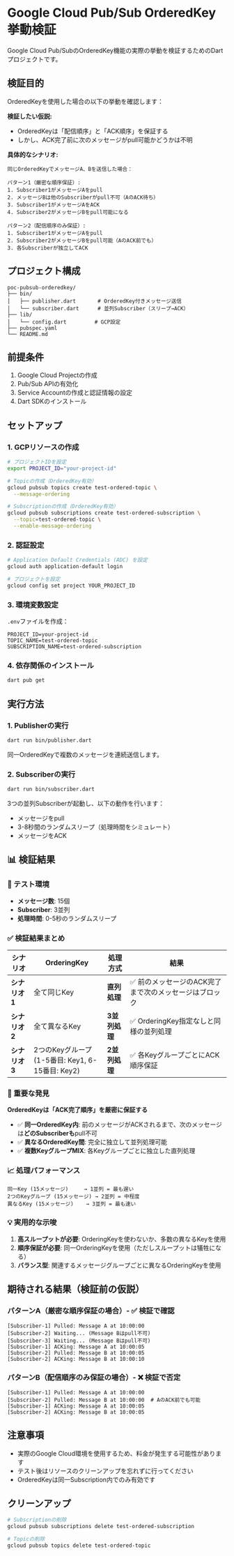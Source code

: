 # Google Cloud Pub/Sub OrderedKey 挙動検証

Google Cloud Pub/SubのOrderedKey機能の実際の挙動を検証するためのDartプロジェクトです。

## 検証目的

OrderedKeyを使用した場合の以下の挙動を確認します：

**検証したい仮説:**
- OrderedKeyは「配信順序」と「ACK順序」を保証する
- しかし、ACK完了前に次のメッセージがpull可能かどうかは不明

**具体的なシナリオ:**
```
同じOrderedKeyでメッセージA、Bを送信した場合：

パターン1（厳密な順序保証）:
1. Subscriber1がメッセージAをpull
2. メッセージBは他のSubscriberがpull不可（AのACK待ち）
3. Subscriber1がメッセージAをACK
4. Subscriber2がメッセージBをpull可能になる

パターン2（配信順序のみ保証）:
1. Subscriber1がメッセージAをpull
2. Subscriber2がメッセージBをpull可能（AのACK前でも）
3. 各Subscriberが独立してACK
```

## プロジェクト構成

```
poc-pubsub-orderedkey/
├── bin/
│   ├── publisher.dart       # OrderedKey付きメッセージ送信
│   └── subscriber.dart      # 並列Subscriber（スリープ→ACK）
├── lib/
│   └── config.dart         # GCP設定
├── pubspec.yaml
└── README.md
```

## 前提条件

1. Google Cloud Projectの作成
2. Pub/Sub APIの有効化
3. Service Accountの作成と認証情報の設定
4. Dart SDKのインストール

## セットアップ

### 1. GCPリソースの作成

```bash
# プロジェクトIDを設定
export PROJECT_ID="your-project-id"

# Topicの作成（OrderedKey有効）
gcloud pubsub topics create test-ordered-topic \
  --message-ordering

# Subscriptionの作成（OrderedKey有効）
gcloud pubsub subscriptions create test-ordered-subscription \
  --topic=test-ordered-topic \
  --enable-message-ordering
```

### 2. 認証設定

```bash
# Application Default Credentials (ADC) を設定
gcloud auth application-default login

# プロジェクトを設定
gcloud config set project YOUR_PROJECT_ID
```

### 3. 環境変数設定

`.env`ファイルを作成：

```
PROJECT_ID=your-project-id
TOPIC_NAME=test-ordered-topic
SUBSCRIPTION_NAME=test-ordered-subscription
```

### 4. 依存関係のインストール

```bash
dart pub get
```

## 実行方法

### 1. Publisherの実行

```bash
dart run bin/publisher.dart
```

同一OrderedKeyで複数のメッセージを連続送信します。

### 2. Subscriberの実行

```bash
dart run bin/subscriber.dart
```

3つの並列Subscriberが起動し、以下の動作を行います：
- メッセージをpull
- 3-8秒間のランダムスリープ（処理時間をシミュレート）
- メッセージをACK

## 📊 検証結果

### 🔬 テスト環境
- **メッセージ数**: 15個
- **Subscriber**: 3並列
- **処理時間**: 0-5秒のランダムスリープ

### ✅ 検証結果まとめ

| シナリオ | OrderingKey | 処理方式 | 結果 |
|---------|-------------|----------|------|
| **シナリオ1** | 全て同じKey | **直列処理** | ✅ 前のメッセージのACK完了まで次のメッセージはブロック |
| **シナリオ2** | 全て異なるKey | **3並列処理** | ✅ OrderingKey指定なしと同様の並列処理 |
| **シナリオ3** | 2つのKeyグループ<br/>(1-5番目: Key1, 6-15番目: Key2) | **2並列処理** | ✅ 各KeyグループごとにACK順序保証 |

### 🎯 重要な発見

**OrderedKeyは「ACK完了順序」を厳密に保証する**

- ✅ **同一OrderedKey内**: 前のメッセージがACKされるまで、次のメッセージは**どのSubscriberも**pull不可
- ✅ **異なるOrderedKey間**: 完全に独立して並列処理可能
- ✅ **複数KeyグループMIX**: 各Keyグループごとに独立した直列処理

### 📈 処理パフォーマンス

```
同一Key (15メッセージ)     → 1並列 = 最も遅い
2つのKeyグループ (15メッセージ) → 2並列 = 中程度
異なるKey (15メッセージ)    → 3並列 = 最も速い
```

### 💡 実用的な示唆

1. **高スループットが必要**: OrderingKeyを使わないか、多数の異なるKeyを使用
2. **順序保証が必要**: 同一OrderingKeyを使用（ただしスループットは犠牲になる）
3. **バランス型**: 関連するメッセージグループごとに異なるOrderingKeyを使用

## 期待される結果（検証前の仮説）

### パターンA（厳密な順序保証の場合）- ✅ 検証で確認
```
[Subscriber-1] Pulled: Message A at 10:00:00
[Subscriber-2] Waiting... (Message Bはpull不可)
[Subscriber-3] Waiting... (Message Bはpull不可)
[Subscriber-1] ACKing: Message A at 10:00:05
[Subscriber-2] Pulled: Message B at 10:00:05
[Subscriber-2] ACKing: Message B at 10:00:10
```

### パターンB（配信順序のみ保証の場合）- ❌ 検証で否定
```
[Subscriber-1] Pulled: Message A at 10:00:00
[Subscriber-2] Pulled: Message B at 10:00:00  # AのACK前でも可能
[Subscriber-1] ACKing: Message A at 10:00:05
[Subscriber-2] ACKing: Message B at 10:00:05
```


## 注意事項

- 実際のGoogle Cloud環境を使用するため、料金が発生する可能性があります
- テスト後はリソースのクリーンアップを忘れずに行ってください
- OrderedKeyは同一Subscription内でのみ有効です

## クリーンアップ

```bash
# Subscriptionの削除
gcloud pubsub subscriptions delete test-ordered-subscription

# Topicの削除
gcloud pubsub topics delete test-ordered-topic
